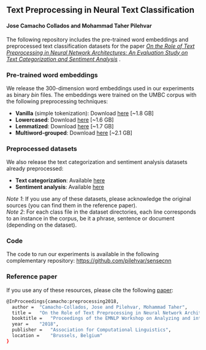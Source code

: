 ## Text Preprocessing in Neural Text Classification
#### Jose Camacho Collados and Mohammad Taher Pilehvar

The following repository includes the pre-trained word embeddings and preprocessed text classification datasets for the paper *[On the Role of Text Preprocessing in Neural Network Architectures: An Evaluation Study on Text Categorization and Sentiment Analysis](https://arxiv.org/abs/1707.01780)* .

### Pre-trained word embeddings

We release the 300-dimension word embeddings used in our experiments as binary *bin* files. The embeddings were trained on the UMBC corpus with the following preprocessing techniques:

- **Vanilla** (simple tokenization): Download [here](https://drive.google.com/file/d/1dBnoeLR20LjNy4hVjR2P5U923A1uqQbR/view?usp=sharing) [~1.8 GB]
- **Lowercased**: Download [here](https://drive.google.com/file/d/1vObC9pjcWiKpahziolHyTi5-lhiRw7xF/view?usp=sharing) [~1.6 GB]
- **Lemmatized**: Download [here](https://drive.google.com/file/d/1E-oVlug-Pu6LA7Ke6ZHHDMmL7wjz9P1l/view?usp=sharing) [~1.7 GB]
- **Multiword-grouped**: Download [here](https://drive.google.com/file/d/13fGiYIeXEpBQaNuKb3wRnfhCyxF02rDu/view?usp=sharing) [~2.1 GB]

### Preprocessed datasets

We also release the text categorization and sentiment analysis datasets already preprocessed:

- **Text categorization**: Available [here](https://drive.google.com/drive/folders/1xWc2-CP-e33ZQ9J9Meu0U1A4rAEvdRSC?usp=sharing)
- **Sentiment analysis**: Available [here](https://drive.google.com/drive/folders/1e7sez3iYJEQwmRwS7hl6ptfN8ULefNUq?usp=sharing)

*Note 1*: If you use any of these datasets, please acknowledge the original sources (you can find them in the reference paper).  
*Note 2*: For each class file in the dataset directories, each line corresponds to an instance in the corpus, be it a phrase, sentence or document (depending on the dataset).


### Code

The code to run our experiments is available in the following complementary repository: https://github.com/pilehvar/sensecnn

### Reference paper

If you use any of these resources, please cite the following [paper](https://arxiv.org/abs/1707.01780):
```bash
@InProceedings{camacho:preprocessing2018,
  author = 	"Camacho-Collados, Jose and Pilehvar, Mohammad Taher",
  title = 	"On the Role of Text Preprocessing in Neural Network Architectures: An Evaluation Study on Text Categorization and Sentiment Analysis",
  booktitle = 	"Proceedings of the EMNLP Workshop on Analyzing and interpreting neural networks for NLP",
  year = 	"2018",
  publisher = 	"Association for Computational Linguistics",
  location = 	"Brussels, Belgium"
}

```
